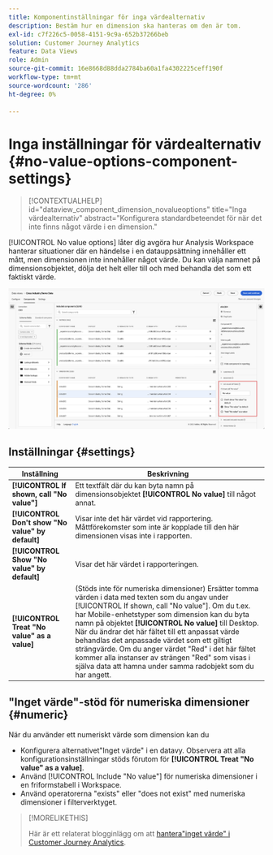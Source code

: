```yaml
---
title: Komponentinställningar för inga värdealternativ
description: Bestäm hur en dimension ska hanteras om den är tom.
exl-id: c7f226c5-0058-4151-9c9a-652b37266beb
solution: Customer Journey Analytics
feature: Data Views
role: Admin
source-git-commit: 16e8668d88dda2784ba60a1fa4302225ceff190f
workflow-type: tm+mt
source-wordcount: '286'
ht-degree: 0%

---
```


# Inga inställningar för värdealternativ {#no-value-options-component-settings}

<!-- markdownlint-disable MD034 -->

>[!CONTEXTUALHELP]
>id="dataview_component_dimension_novalueoptions"
>title="Inga värdealternativ"
>abstract="Konfigurera standardbeteendet för när det inte finns något värde i en dimension."

<!-- markdownlint-enable MD034 -->


[!UICONTROL No value options] låter dig avgöra hur Analysis Workspace hanterar situationer där en händelse i en datauppsättning innehåller ett mått, men dimensionen inte innehåller något värde. Du kan välja namnet på dimensionsobjektet, dölja det helt eller till och med behandla det som ett faktiskt värde.

![Inga värdealternativ](../assets/no-value-options.png)

## Inställningar {#settings}

| Inställning | Beskrivning |
| --- | --- |
| **[!UICONTROL If shown, call "No value"]** | Ett textfält där du kan byta namn på dimensionsobjektet **[!UICONTROL No value]** till något annat. |
| **[!UICONTROL Don't show "No value" by default]** | Visar inte det här värdet vid rapportering. Måttförekomster som inte är kopplade till den här dimensionen visas inte i rapporten. |
| **[!UICONTROL Show "No value" by default]** | Visar det här värdet i rapporteringen. |
| **[!UICONTROL Treat "No value" as a value]** | (Stöds inte för numeriska dimensioner) Ersätter tomma värden i data med texten som du angav under [!UICONTROL If shown, call "No value"]. Om du t.ex. har Mobile-enhetstyper som dimension kan du byta namn på objektet **[!UICONTROL No value]** till Desktop. När du ändrar det här fältet till ett anpassat värde behandlas det anpassade värdet som ett giltigt strängvärde. Om du anger värdet &quot;Red&quot; i det här fältet kommer alla instanser av strängen &quot;Red&quot; som visas i själva data att hamna under samma radobjekt som du har angett. |

## &quot;Inget värde&quot;-stöd för numeriska dimensioner {#numeric}

När du använder ett numeriskt värde som dimension kan du

* Konfigurera alternativet&quot;Inget värde&quot; i en datavy. Observera att alla konfigurationsinställningar stöds förutom för **[!UICONTROL Treat "No value" as a value]**.
* Använd [!UICONTROL Include "No value"] för numeriska dimensioner i en friformstabell i Workspace.
* Använd operatorerna &quot;exists&quot; eller &quot;does not exist&quot; med numeriska dimensioner i filterverktyget.

>[!MORELIKETHIS]
>
>Här är ett relaterat blogginlägg om att [hantera&quot;inget värde&quot; i Customer Journey Analytics](https://experienceleaguecommunities.adobe.com/t5/adobe-analytics-blogs/handling-quot-no-value-quot-in-customer-journey-analytics/ba-p/597339).

